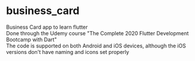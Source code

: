 # business_card
Business Card app to learn flutter \
Done through the Udemy course "The Complete 2020 Flutter Development Bootcamp with Dart" \
The code is supported on both Android and iOS devices, although the iOS versions don't have naming and icons set properly
